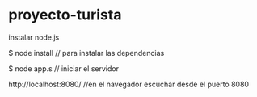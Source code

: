# proyecto-turista

instalar node.js

$ node install // para instalar las dependencias

$ node app.s // iniciar el servidor

http://localhost:8080/ //en el navegador escuchar desde el puerto 8080
